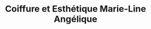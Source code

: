 ---
title: "Coiffure et Esthétique Marie-Line Angélique"
url: /saint-lazare/coiffure-et-esthetique-marie-line-angelique/
shop: hairdresser
---